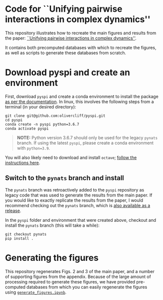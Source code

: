 # Code for ``Unifying pairwise interactions in complex dynamics''

This repository illustrates how to recreate the main figures and results from the paper: [``Unifying pairwise interactions in complex dynamics''](https://arxiv.org/abs/2201.11941).

It contains both precomputed databases with which to recreate the figures, as well as scripts to generate these databases from scratch.

# Download pyspi and create an environment

First, download `pyspi` and create a conda environment to install the package [as per the documentation](https://pyspi-toolkit.readthedocs.io/en/latest/).
In linux, this involves the following steps from a terminal (in your desired directory):
```
git clone git@github.com:olivercliff/pyspi.git
cd pyspi
conda create -n pyspi python=3.6.7
conda activate pyspi
```

> **NOTE:** Python version 3.6.7 should only be used for the legacy `pynats` branch. If using the latest `pyspi`, please create a conda environment with `python=3.9`. 

You will also likely need to download and install `octave`; [follow the instructions here](https://octave.org/download). 

## Switch to the `pynats` branch and install

The `pynats` branch was retroactively added to the `pyspi` repository as legacy code that was used to generate the results from the main paper.
If you would like to exactly replicate the results from the paper, I would recommend checking out the `pynats` branch, which is [also available as a release](https://github.com/olivercliff/pyspi/releases/tag/pynats-v0.1).

In the `pyspi` folder and environment that were created above, checkout and install the `pynats` branch (this will take a while):
```
git checkout pynats
pip install .
```

# Generating the figures

This repository regenerates Figs. 2 and 3 of the main paper, and a number of supporting figures from the appendix.
Because of the large amount of processing required to generate these figures, we have provided pre-computed databases from which you can easily regenerate the figures using [`generate_figures.ipynb`](https://github.com/olivercliff/nat-comp-sci-paper/blob/main/generate_figures.ipynb).
